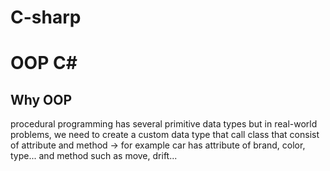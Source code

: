 # C-sharp

# OOP C#

## Why OOP

procedural programming has several primitive data types but in real-world problems, we need to create a custom data type that call class that consist of attribute and method
-> for example car has attribute of brand, color, type... and method such as move, drift...
